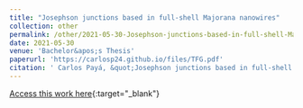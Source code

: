 ```yaml
---
title: "Josephson junctions based in full-shell Majorana nanowires"
collection: other
permalink: /other/2021-05-30-Josephson-junctions-based-in-full-shell-Majorana-nanowires
date: 2021-05-30
venue: 'Bachelor&apos;s Thesis'
paperurl: 'https://carlosp24.github.io/files/TFG.pdf'
citation: ' Carlos Payá, &quot;Josephson junctions based in full-shell Majorana nanowires.&quot; Bachelor&amp;apos;s Thesis, 2021.'
---
```

[Access this work here](https://carlosp24.github.io/files/TFG.pdf){:target="_blank"}
